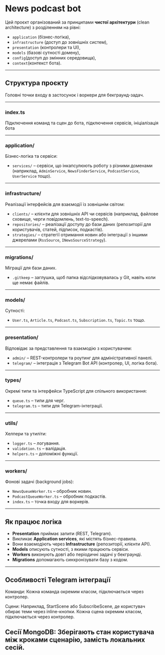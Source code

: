 # News podcast bot

Цей проєкт організований за принципами **чистої архітектури** (clean architecture) з розділенням на рівні:
- `application` (бізнес-логіка),
- `infrastructure` (доступ до зовнішніх систем),
- `presentation` (контролери та UI),
- `models` (базові сутності домену),
- `config`(доступ до змінних середовища),
- `context`(контекст бота).
---

## Структура проєкту

Головні точки входу в застосунок і воркери для бекграунд-задач.

---
### **index.ts**
Підключення команд та сцен до бота, підключення сервісів, ініціалізація бота

---

### **application/**
Бізнес-логіка та сервіси:
- `services/` – сервіси, що інкапсулюють роботу з різними доменами  
  (наприклад, `AdminService`, `NewsFinderService`, `PodcastService`, `UserService` тощо).

---

### **infrastructure/**
Реалізації інтерфейсів для взаємодії із зовнішнім світом:
- `clients/` – клієнти для зовнішніх API чи сервісів (наприклад, файлове сховище, черги повідомлень, text-to-speech).
- `repositories/` – реалізації доступу до бази даних (репозиторії для користувачів, статей, підписок, подкастів).
- `strategies/` – стратегії отримання новин або інтеграції з іншими джерелами (`RssSource`, `INewsSourceStrategy`).

---

### **migrations/**
Міграції для бази даних.
- `.gitkeep` – заглушка, щоб папка відслідковувалась у Git, навіть коли ще немає файлів.

---

### **models/**
Сутності:
- `User.ts`, `Article.ts`, `Podcast.ts`, `Subscription.ts`, `Topic.ts` тощо.

---

### **presentation/**
Відповідає за представлення та взаємодію з користувачем:
- `admin/` – REST-контролери та роутинг для адміністративної панелі.
- `telegram/` – інтеграція з Telegram Bot API (контролер, UI, логіка бота).

---

### **types/**
Окремі типи та інтерфейси TypeScript для спільного використання:
- `queue.ts` – типи для черг.
- `telegram.ts` – типи для Telegram-інтеграції.

---

### **utils/**
Хелпери та утиліти:
- `logger.ts` – логування.
- `validation.ts` – валідація.
- `helpers.ts` – допоміжні функції.

---

### **workers/**
Фонові задачі (background jobs):
- `NewsQueueWorker.ts` – обробник новин.
- `PodcastQueueWorker.ts` – обробник подкастів.
- `index.ts` – точка входу для воркерів.

---

## Як працює логіка
- **Presentation** приймає запити (REST, Telegram).
- Викликає **Application services**, які містять бізнес-правила.
- Вони взаємодіють через **Infrastructure** (репозиторії, клієнти API).
- **Models** описують сутності, з якими працюють сервіси.
- **Workers** виконують довгі або періодичні задачі у бекграунді.
- **Migrations** допомагають синхронізувати базу з кодом.

--- 

## Особливості Telegram інтеграції

Команди:
Кожна команда окремим класом, підключається через контролер.

Сцени:
Наприклад, StartScene або SubscribeScene, де користувач обирає теми через inline-кнопки.
Кожна сцена окремим класом, підключається через контролер.

Сесії MongoDB:
Зберігають стан користувача між кроками сценарію, замість локальних сесій.
---
